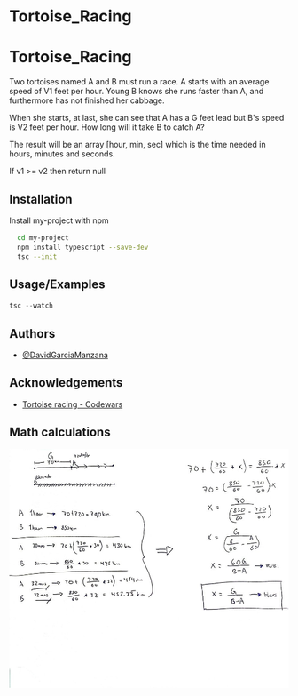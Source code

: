 # Tortoise_Racing


# Tortoise_Racing

Two tortoises named A and B must run a race. A starts with an average speed of V1 feet per hour. Young B knows she runs faster than A, and furthermore has not finished her cabbage.

When she starts, at last, she can see that A has a G feet lead but B's speed is V2 feet per hour. How long will it take B to catch A?

The result will be an array [hour, min, sec] which is the time needed in hours, minutes and seconds.

If v1 >= v2 then return null




## Installation

Install my-project with npm

```bash
  cd my-project
  npm install typescript --save-dev
  tsc --init
```
    
## Usage/Examples

```javascript
tsc --watch
```


## Authors

- [@DavidGarciaManzana](https://github.com/DavidGarciaManzana)


## Acknowledgements

 - [Tortoise racing - Codewars](https://www.codewars.com/kata/55e2adece53b4cdcb900006c)

## Math calculations

<img src="img/Formula.jpeg" alt="Formula" title="Formula">

